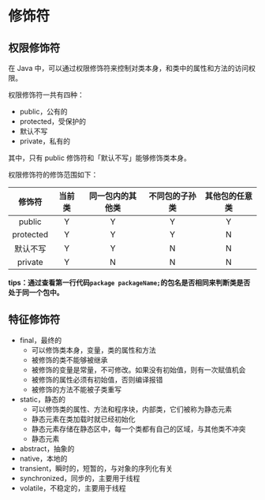 # 修饰符

## 权限修饰符

在 Java 中，可以通过权限修饰符来控制对类本身，和类中的属性和方法的访问权限。

权限修饰符一共有四种：

- public，公有的
- protected，受保护的
- 默认不写
- private，私有的

其中，只有 public 修饰符和「默认不写」能够修饰类本身。

权限修饰符的修饰范围如下：

|  修饰符   | 当前类 | 同一包内的其他类 | 不同包的子孙类 | 其他包的任意类 |
| :-------: | :----: | :--------------: | :------------: | :------------: |
|  public   |   Y    |        Y         |       Y        |       Y        |
| protected |   Y    |        Y         |       Y        |       N        |
| 默认不写  |   Y    |        Y         |       N        |       N        |
|  private  |   Y    |        N         |       N        |       N        |

**tips：通过查看第一行代码`package packageName;`的包名是否相同来判断类是否处于同一个包中。**

## 特征修饰符



- final，最终的
  - 可以修饰类本身，变量，类的属性和方法
  - 被修饰的类不能够被继承
  - 被修饰的变量是常量，不可修改。如果没有初始值，则有一次赋值机会
  - 被修饰的属性必须有初始值，否则编译报错
  - 被修饰的方法不能被子类重写
- static，静态的
  - 可以修饰类的属性、方法和程序块，内部类，它们被称为静态元素
  - 静态元素在类加载时就已经初始化
  - 静态元素存储在静态区中，每一个类都有自己的区域，与其他类不冲突
  - 静态元素
- abstract，抽象的
- native，本地的
- transient，瞬时的，短暂的，与对象的序列化有关
- synchronized，同步的，主要用于线程
- volatile，不稳定的，主要用于线程


